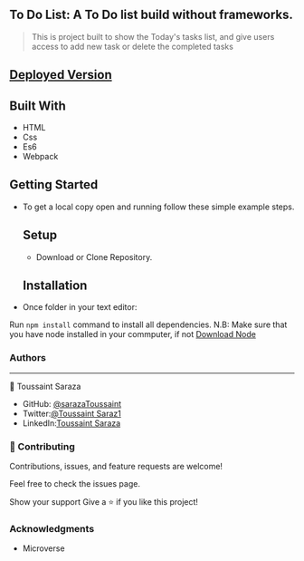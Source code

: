 
## To Do List: A To Do list build without frameworks.

>This is project built to show the Today's tasks list, and give users access to add new task or delete the completed tasks

## [Deployed Version]()

## Built With
* HTML
* Css
* Es6
* Webpack

## Getting Started

- To get a local copy open and running follow these simple example steps.

   ## Setup

   - Download or Clone Repository.

   ## Installation

 - Once folder in your text editor:

Run `npm install` command to install all dependencies. N.B: Make sure that you have node installed in your commputer, if not [Download Node](https://nodejs.org/en/)


### Authors
***
👤 Toussaint Saraza

* GitHub: [@sarazaToussaint](https://github.com/sarazaToussaint)
* Twitter:[@Toussaint Saraz1](https://twitter.com/precious_akams)
* LinkedIn:[Toussaint Saraza](https://www.linkedin.com/in/toussaint-saraza-841b111ba/)

### 🤝 Contributing
Contributions, issues, and feature requests are welcome!

Feel free to check the issues page.

Show your support
Give a ⭐️ if you like this project!

### Acknowledgments
* Microverse
